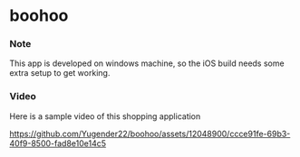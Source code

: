 # boohoo

### Note
This app is developed on windows machine, so the iOS build needs some extra setup to get working.


### Video
Here is a sample video of this shopping application

https://github.com/Yugender22/boohoo/assets/12048900/ccce91fe-69b3-40f9-8500-fad8e10e14c5
